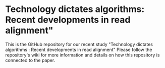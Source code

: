 # Technology dictates algorithms: Recent developments in read alignment"
This is the GitHub repository for our recent study "Technology dictates algorithms : Recent developments in read alignment" 
Please follow the repository's wiki for more information and details on how this repository is connected to the paper.

